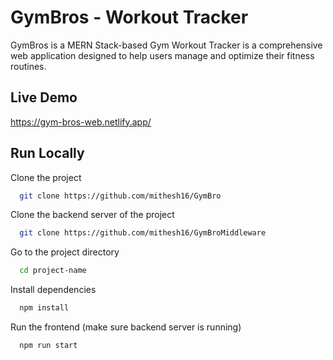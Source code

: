 
# GymBros - Workout Tracker

GymBros is a MERN Stack-based Gym Workout Tracker is a comprehensive web application designed to help users manage and optimize their fitness routines.


## Live Demo

https://gym-bros-web.netlify.app/


## Run Locally

Clone the project

```bash
  git clone https://github.com/mithesh16/GymBro
```

Clone the backend server of the project

```bash
  git clone https://github.com/mithesh16/GymBroMiddleware
```

Go to the project directory

```bash
  cd project-name
```

Install dependencies

```bash
  npm install
```

Run the frontend (make sure backend server is running)

```bash
  npm run start
```

